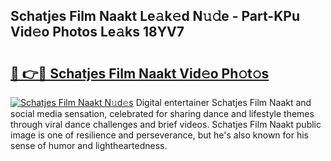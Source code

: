 ## Schatjes Film Naakt Le𝚊k𝚎d N𝚞𝚍e - Part-KPu Vid𝚎o Photos Le𝚊ks 18YV7

# <h2><a href="http://fb9vxl.evod.top/?m=Schatjes+Film+Naakt">🔗 👉🔴 Schatjes Film Naakt Vid𝚎o Ph𝚘t𝚘s</a></h2>

[![Schatjes Film Naakt N𝚞d𝚎s](https://i.imgur.com/8V9OHl7.gif)](http://fb9vxl.evod.top/?m=Schatjes+Film+Naakt)
Digital entertainer Schatjes Film Naakt and social media sensation, celebrated for sharing dance and lifestyle themes through viral dance challenges and brief videos. Schatjes Film Naakt public image is one of resilience and perseverance, but he's also known for his sense of humor and lightheartedness. 
